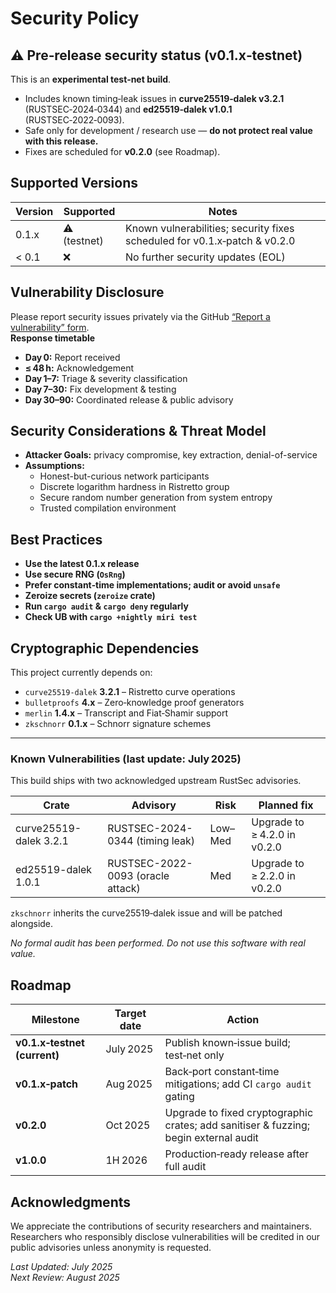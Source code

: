 # Security Policy

## ⚠ Pre‑release security status (v0.1.x‑testnet)

This is an **experimental test‑net build**.  
- Includes known timing‑leak issues in **curve25519‑dalek v3.2.1** (RUSTSEC‑2024‑0344) and **ed25519‑dalek v1.0.1** (RUSTSEC‑2022‑0093).  
- Safe only for development / research use — **do not protect real value with this release.**  
- Fixes are scheduled for **v0.2.0** (see Roadmap).  

## Supported Versions
| Version | Supported | Notes                                   |
| ------- | --------- | --------------------------------------- |
| 0.1.x   | ⚠️ (testnet) | Known vulnerabilities; security fixes scheduled for v0.1.x‑patch & v0.2.0 |
| < 0.1   | ❌        | No further security updates (EOL)       |

## Vulnerability Disclosure

Please report security issues privately via the GitHub [“Report a vulnerability” form](https://github.com/twilight-project/quisquis-rust/security/advisories/new).  
**Response timetable**

- **Day 0:** Report received  
- **≤ 48 h:** Acknowledgement  
- **Day 1–7:** Triage & severity classification  
- **Day 7–30:** Fix development & testing  
- **Day 30–90:** Coordinated release & public advisory

## Security Considerations & Threat Model
- **Attacker Goals:** privacy compromise, key extraction, denial-of-service  
- **Assumptions:**  
  - Honest-but-curious network participants  
  - Discrete logarithm hardness in Ristretto group  
  - Secure random number generation from system entropy  
  - Trusted compilation environment  

## Best Practices
- **Use the latest 0.1.x release**  
- **Use secure RNG (`OsRng`)**  
- **Prefer constant‑time implementations; audit or avoid `unsafe`**  
- **Zeroize secrets (`zeroize` crate)**  
- **Run `cargo audit` & `cargo deny` regularly**  
- **Check UB with `cargo +nightly miri test`**

## Cryptographic Dependencies
This project currently depends on:

- `curve25519-dalek` **3.2.1** – Ristretto curve operations  
- `bulletproofs` **4.x** – Zero‑knowledge proof generators  
- `merlin` **1.4.x** – Transcript and Fiat‑Shamir support  
- `zkschnorr` **0.1.x** – Schnorr signature schemes  

---

### Known Vulnerabilities (last update: July 2025)

This build ships with two acknowledged upstream RustSec advisories.

| Crate | Advisory | Risk | Planned fix |
|-------|----------|------|-------------|
| curve25519-dalek 3.2.1 | RUSTSEC-2024-0344 (timing leak) | Low–Med | Upgrade to ≥ 4.2.0 in v0.2.0 |
| ed25519-dalek 1.0.1 | RUSTSEC-2022-0093 (oracle attack) | Med | Upgrade to ≥ 2.2.0 in v0.2.0 |

`zkschnorr` inherits the curve25519‑dalek issue and will be patched alongside.

*No formal audit has been performed. Do not use this software with real value.*

## Roadmap

| Milestone                    | Target date      | Action |
|------------------------------|------------------|--------|
| **v0.1.x‑testnet (current)** | July 2025        | Publish known‑issue build; test‑net only |
| **v0.1.x‑patch** | Aug 2025  | Back‑port constant‑time mitigations; add CI `cargo audit` gating |
| **v0.2.0** | Oct 2025 | Upgrade to fixed cryptographic crates; add sanitiser & fuzzing; begin external audit |
| **v1.0.0** | 1H 2026 | Production‑ready release after full audit |

## Acknowledgments
We appreciate the contributions of security researchers and maintainers. Researchers who responsibly disclose vulnerabilities will be credited in our public advisories unless anonymity is requested.

_Last Updated: July 2025_  
_Next Review: August 2025_ 